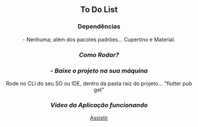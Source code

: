 <div align="center">
    <h2><i></i>To Do List</h2>
</div>

<div align="center">
    <h3><i></i>Dependências</h3>
    <p>- Nenhuma; além dos pacotes padrões... Cupertino e Material.</P>
</div>

<div align="center">
    <h3><i>Como Rodar?</i></h3>
    <h3><i>- Baixe o projeto na sua máquina</i></h3>
    <p>Rode no CLI do seu SO ou IDE, dentro da pasta raiz do projeto... "flutter pub get"</p>
</div>

<div align="center">
    <h3><i>Video da Aplicação funcionando</i></h3>
    
[Assistir]()
    
</div>
